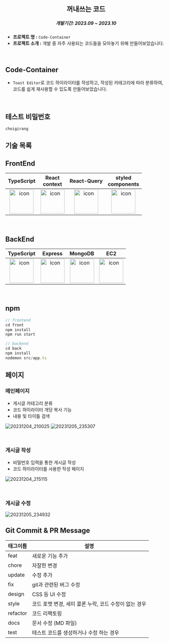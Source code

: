 ## <h2 align="center">꺼내쓰는 코드 </h2>

<h5 align="center">개발기간: 2023.09 ~ 2023.10</h5>


- **프로젝트 명 :** `Code-Container`
- **프로젝트 소개 :** 개발 중 자주 사용되는 코드들을 모아놓기 위해 만들어보았습니다.
<!-- - **배포 링크 :** <a href='https://sidequest.co.kr' target='_blank'>Why-Community</a> -->

<br>

## Code-Container

- `Toast Editor`로 코드 하이라이터를 작성하고, 작성된 카테고리에 따라 분류하여, 코드를 쉽게 재사용할 수 있도록 만들어보았습니다.

<br>

## 테스트 비밀번호

```
choigirang
```

## 기술 목록

## FrontEnd

|                                                                                    TypeScript                                                                                     |                                                                               React<br>context                                                                                |                                                                                    React-Query                                                                                    |                                                                                   styled<br>components                                                                                   |
| :-------------------------------------------------------------------------------------------------------------------------------------------------------------------------------: | :---------------------------------------------------------------------------------------------------------------------------------------------------------------------------: | :-------------------------------------------------------------------------------------------------------------------------------------------------------------------------------: | :--------------------------------------------------------------------------------------------------------------------------------------------------------------------------------------: |
| <div style="display: flex; align-items: flex-start; justify-content: center;"><img src="https://cdn.simpleicons.org/typescript/3178C6" alt="icon" width="75" height="75" /></div> | <div style="display: flex; align-items: flex-start; justify-content: center;"><img src="https://cdn.simpleicons.org/react/#61DAFB" alt="icon" width="75" height="75" /></div> | <div style="display: flex; align-items: flex-start; justify-content: center;"><img src="https://cdn.simpleicons.org/reactquery/FF4154" alt="icon" width="75" height="75" /></div> | <div style="display: flex; align-items: flex-start; justify-content: center;"><img src="https://cdn.simpleicons.org/styledcomponents/#61DAFB" alt="icon" width="75" height="75" /></div> |

<br />

## BackEnd

|                                                                                    TypeScript                                                                                     |                                                                                     Express                                                                                     |                                                                                     MongoDB                                                                                     |                                                                                        EC2                                                                                        |
| :-------------------------------------------------------------------------------------------------------------------------------------------------------------------------------: | :-----------------------------------------------------------------------------------------------------------------------------------------------------------------------------: | :-----------------------------------------------------------------------------------------------------------------------------------------------------------------------------: | :-------------------------------------------------------------------------------------------------------------------------------------------------------------------------------: |
| <div style="display: flex; align-items: flex-start; justify-content: center;"><img src="https://cdn.simpleicons.org/typescript/3178C6" alt="icon" width="75" height="75" /></div> | <div style="display: flex; align-items: flex-start; justify-content: center;"><img src="https://cdn.simpleicons.org/express/#E0234E" alt="icon" width="75" height="75" /></div> | <div style="display: flex; align-items: flex-start; justify-content: center;"><img src="https://cdn.simpleicons.org/mongodb/#000000" alt="icon" width="75" height="75" /></div> | <div style="display: flex; align-items: flex-start; justify-content: center;"><img src="https://cdn.simpleicons.org/amazonec2/#FF9900" alt="icon" width="75" height="75" /></div> |

<br />


## npm
```js
// frontend
cd front
npm install
npm run start

// backend
cd back
npm install
nodemon src/app.ts
```

## 페이지

### 메인페이지

- 게시글 카테고리 분류
- 코드 하이라이터 개당 복사 기능
- 내용 및 타이틀 검색

![20231204_210025](https://github.com/choigirang/code-container/assets/118104644/f6692d12-7a91-4eae-8e04-2beeee20c1db)
![20231205_235307](https://github.com/choigirang/code-container/assets/118104644/44c65d9b-a751-48a6-bc71-04683f0074b0)

<br>

### 게시글 작성

- 비밀번호 입력을 통한 게시글 작성
- 코드 하이라이터를 사용한 작성 페이지

![20231204_215115](https://github.com/choigirang/code-container/assets/118104644/d240a6d6-a775-4c2f-a552-404170256de5)

<br>

### 게시글 수정

![20231205_234932](https://github.com/choigirang/code-container/assets/118104644/1946a94b-a702-4a16-8886-831b4bf6e2f6)

## Git Commit & PR Message

| 태그이름 | 설명                                                  |
| -------- | ----------------------------------------------------- |
| feat     | 새로운 기능 추가                                      |
| chore    | 자잘한 변경                                           |
| update   | 수정 추가                                             |
| fix      | git과 관련된 버그 수정                                |
| design   | CSS 등 UI 수정                                        |
| style    | 코드 포맷 변경, 세미 콜론 누락, 코드 수정이 없는 경우 |
| refactor | 코드 리팩토링                                         |
| docs     | 문서 수정 (MD 파일)                                   |
| test     | 테스트 코드를 생성하거나 수정 하는 경우               |
